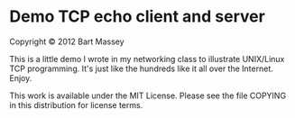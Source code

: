# Demo TCP echo client and server

Copyright © 2012 Bart Massey

This is a little demo I wrote in my networking class to
illustrate UNIX/Linux TCP programming. It's just like the
hundreds like it all over the Internet. Enjoy.

This work is available under the MIT License.  Please see
the file COPYING in this distribution for license terms.

